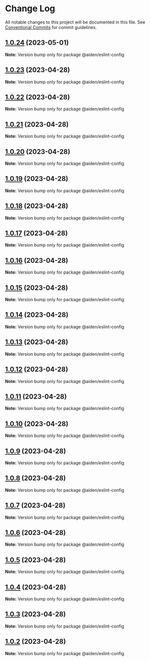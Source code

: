 # Change Log

All notable changes to this project will be documented in this file.
See [Conventional Commits](https://conventionalcommits.org) for commit guidelines.

## [1.0.24](https://github.com/sangwonkimm/config-kit/compare/@aiden/eslint-config@1.0.23...@aiden/eslint-config@1.0.24) (2023-05-01)

**Note:** Version bump only for package @aiden/eslint-config

## [1.0.23](https://github.com/sangwonkimm/config-kit/compare/@aiden/eslint-config@1.0.22...@aiden/eslint-config@1.0.23) (2023-04-28)

**Note:** Version bump only for package @aiden/eslint-config

## [1.0.22](https://github.com/sangwonkimm/config-kit/compare/@aiden/eslint-config@1.0.21...@aiden/eslint-config@1.0.22) (2023-04-28)

**Note:** Version bump only for package @aiden/eslint-config

## [1.0.21](https://github.com/sangwonkimm/config-kit/compare/@aiden/eslint-config@1.0.20...@aiden/eslint-config@1.0.21) (2023-04-28)

**Note:** Version bump only for package @aiden/eslint-config

## [1.0.20](https://github.com/sangwonkimm/config-kit/compare/@aiden/eslint-config@1.0.19...@aiden/eslint-config@1.0.20) (2023-04-28)

**Note:** Version bump only for package @aiden/eslint-config

## [1.0.19](https://github.com/sangwonkimm/config-kit/compare/@aiden/eslint-config@1.0.18...@aiden/eslint-config@1.0.19) (2023-04-28)

**Note:** Version bump only for package @aiden/eslint-config

## [1.0.18](https://github.com/sangwonkimm/config-kit/compare/@aiden/eslint-config@1.0.17...@aiden/eslint-config@1.0.18) (2023-04-28)

**Note:** Version bump only for package @aiden/eslint-config

## [1.0.17](https://github.com/sangwonkimm/config-kit/compare/@aiden/eslint-config@1.0.16...@aiden/eslint-config@1.0.17) (2023-04-28)

**Note:** Version bump only for package @aiden/eslint-config

## [1.0.16](https://github.com/sangwonkimm/config-kit/compare/@aiden/eslint-config@1.0.15...@aiden/eslint-config@1.0.16) (2023-04-28)

**Note:** Version bump only for package @aiden/eslint-config

## [1.0.15](https://github.com/sangwonkimm/config-kit/compare/@aiden/eslint-config@1.0.14...@aiden/eslint-config@1.0.15) (2023-04-28)

**Note:** Version bump only for package @aiden/eslint-config

## [1.0.14](https://github.com/sangwonkimm/config-kit/compare/@aiden/eslint-config@1.0.13...@aiden/eslint-config@1.0.14) (2023-04-28)

**Note:** Version bump only for package @aiden/eslint-config

## [1.0.13](https://github.com/sangwonkimm/config-kit/compare/@aiden/eslint-config@1.0.12...@aiden/eslint-config@1.0.13) (2023-04-28)

**Note:** Version bump only for package @aiden/eslint-config

## [1.0.12](https://github.com/sangwonkimm/config-kit/compare/@aiden/eslint-config@1.0.11...@aiden/eslint-config@1.0.12) (2023-04-28)

**Note:** Version bump only for package @aiden/eslint-config

## [1.0.11](https://github.com/sangwonkimm/config-kit/compare/@aiden/eslint-config@1.0.10...@aiden/eslint-config@1.0.11) (2023-04-28)

**Note:** Version bump only for package @aiden/eslint-config

## [1.0.10](https://github.com/sangwonkimm/config-kit/compare/@aiden/eslint-config@1.0.9...@aiden/eslint-config@1.0.10) (2023-04-28)

**Note:** Version bump only for package @aiden/eslint-config

## [1.0.9](https://github.com/sangwonkimm/config-kit/compare/@aiden/eslint-config@1.0.8...@aiden/eslint-config@1.0.9) (2023-04-28)

**Note:** Version bump only for package @aiden/eslint-config

## [1.0.8](https://github.com/sangwonkimm/config-kit/compare/@aiden/eslint-config@1.0.7...@aiden/eslint-config@1.0.8) (2023-04-28)

**Note:** Version bump only for package @aiden/eslint-config

## [1.0.7](https://github.com/sangwonkimm/config-kit/compare/@aiden/eslint-config@1.0.6...@aiden/eslint-config@1.0.7) (2023-04-28)

**Note:** Version bump only for package @aiden/eslint-config

## [1.0.6](https://github.com/sangwonkimm/config-kit/compare/@aiden/eslint-config@1.0.5...@aiden/eslint-config@1.0.6) (2023-04-28)

**Note:** Version bump only for package @aiden/eslint-config

## [1.0.5](https://github.com/sangwonkimm/config-kit/compare/@aiden/eslint-config@1.0.4...@aiden/eslint-config@1.0.5) (2023-04-28)

**Note:** Version bump only for package @aiden/eslint-config

## [1.0.4](https://github.com/sangwonkimm/config-kit/compare/@aiden/eslint-config@1.0.3...@aiden/eslint-config@1.0.4) (2023-04-28)

**Note:** Version bump only for package @aiden/eslint-config

## [1.0.3](https://github.com/sangwonkimm/config-kit/compare/@aiden/eslint-config@1.0.2...@aiden/eslint-config@1.0.3) (2023-04-28)

**Note:** Version bump only for package @aiden/eslint-config

## [1.0.2](https://github.com/sangwonkimm/config-kit/compare/@aiden/eslint-config@1.0.1...@aiden/eslint-config@1.0.2) (2023-04-28)

**Note:** Version bump only for package @aiden/eslint-config
